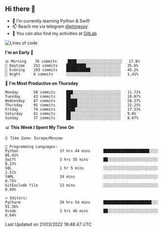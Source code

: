 ## Hi there 👋
- 🌱 I’m currently learning Python & Swift
- 📫 Reach me via telegram [@etimesoy](https://t.me/etimesoy/)
- 🦊 You can also find my activities at [GitLab](https://gitlab.com/etimesoy)

<!--START_SECTION:waka-->
![Lines of code](https://img.shields.io/badge/From%20Hello%20World%20I%27ve%20Written-184%20Thousand%20lines%20of%20code-blue)

**I'm an Early 🐤** 

```text
🌞 Morning    76 commits     ████░░░░░░░░░░░░░░░░░░░░░   17.8% 
🌆 Daytime    152 commits    █████████░░░░░░░░░░░░░░░░   35.6% 
🌃 Evening    193 commits    ███████████░░░░░░░░░░░░░░   45.2% 
🌙 Night      6 commits      ░░░░░░░░░░░░░░░░░░░░░░░░░   1.41%

```
📅 **I'm Most Productive on Thursday** 

```text
Monday       50 commits     ███░░░░░░░░░░░░░░░░░░░░░░   11.71% 
Tuesday      43 commits     ██░░░░░░░░░░░░░░░░░░░░░░░   10.07% 
Wednesday    87 commits     █████░░░░░░░░░░░░░░░░░░░░   20.37% 
Thursday     95 commits     █████░░░░░░░░░░░░░░░░░░░░   22.25% 
Friday       74 commits     ████░░░░░░░░░░░░░░░░░░░░░   17.33% 
Saturday     41 commits     ██░░░░░░░░░░░░░░░░░░░░░░░   9.6% 
Sunday       37 commits     ██░░░░░░░░░░░░░░░░░░░░░░░   8.67%

```


📊 **This Week I Spent My Time On** 

```text
⌚︎ Time Zone: Europe/Moscow

💬 Programming Languages: 
Python                   37 hrs 44 mins      █████████████████████░░░░   86.41% 
Swift                    3 hrs 35 mins       ██░░░░░░░░░░░░░░░░░░░░░░░   8.23% 
SQL                      1 hr 5 mins         ░░░░░░░░░░░░░░░░░░░░░░░░░   2.51% 
YAML                     19 mins             ░░░░░░░░░░░░░░░░░░░░░░░░░   0.75% 
GitExclude file          12 mins             ░░░░░░░░░░░░░░░░░░░░░░░░░   0.49%

🔥 Editors: 
PyCharm                  39 hrs 54 mins      ██████████████████████░░░   91.36% 
Xcode                    3 hrs 46 mins       ██░░░░░░░░░░░░░░░░░░░░░░░   8.64%

```


 Last Updated on 21/03/2022 18:48:47 UTC
<!--END_SECTION:waka-->
